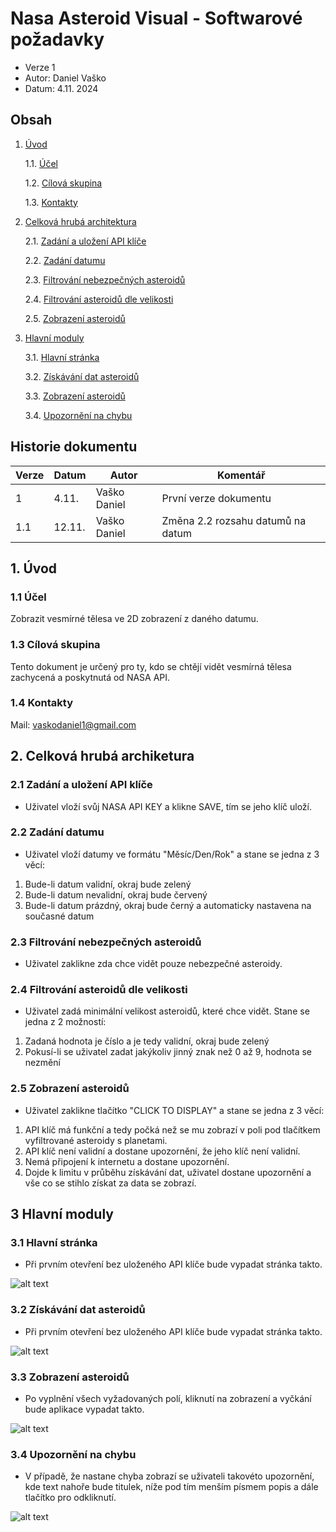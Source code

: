 # Nasa Asteroid Visual - Softwarové požadavky

- Verze 1
- Autor: Daniel Vaško
- Datum: 4.11. 2024

<div style="page-break-after: always;"></div>

## Obsah
1. [Úvod](#1-Úvod)

    1.1. [Účel](#11-Účel)

    1.2. [Cílová skupina](#12-Cílová-skupina)

    1.3. [Kontakty](#13-Kontakty)

2. [Celková hrubá architektura](#2-Celková-hrubá-architektura)

    2.1. [Zadání a uložení API klíče](#21-Zadání-a-uložení-API-klíče)

    2.2. [Zadání datumu](#22-Zadání-datumu)

    2.3. [Filtrování nebezpečných asteroidů](#23-Filtrování-nebezpečných-asteroidů)

    2.4. [Filtrování asteroidů dle velikosti](#24-Filtrování-asteroidů-dle-velikosti)

    2.5. [Zobrazení asteroidů](#25-Zobrazení-asteroidů)

3. [Hlavní moduly](#3-Hlavní-moduly)

    3.1. [Hlavní stránka](#31-Hlavní-stránka)

    3.2. [Získávání dat asteroidů](#32-Získávání-dat-asteroidů)

    3.3. [Zobrazení asteroidů](#33-Zobrazení-asteroidů)

    3.4. [Upozornění na chybu](#34-Upozornění-na-chybu)

<div style="page-break-after: always;"></div>

## Historie dokumentu

| Verze | Datum | Autor          | Komentář                          |
|-------|-------|--------|-----------------------------------|
| 1     | 4.11. |Vaško Daniel    | První verze dokumentu            |
| 1.1     | 12.11. |Vaško Daniel    |Změna 2.2 rozsahu datumů na datum|

## 1. Úvod

### 1.1 Účel

Zobrazit vesmírné tělesa ve 2D zobrazení z daného datumu.

### 1.3 Cílová skupina

Tento dokument je určený pro ty, kdo se chtějí vidět vesmírná tělesa zachycená a poskytnutá od NASA API.

### 1.4 Kontakty

Mail: <vaskodaniel1@gmail.com>

## 2. Celková hrubá archiketura

### 2.1 Zadání a uložení API klíče
- Uživatel vloží svůj NASA API KEY a klikne SAVE, tím se jeho klíč uloží.

### 2.2 Zadání datumu
- Uživatel vloží datumy ve formátu "Měsíc/Den/Rok" a stane se jedna z 3 věcí:
1. Bude-li datum validní, okraj bude zelený
2. Bude-li datum nevalidní, okraj bude červený
3. Bude-li datum prázdný, okraj bude černý a automaticky nastavena na současné datum

### 2.3 Filtrování nebezpečných asteroidů
- Uživatel zaklikne zda chce vidět pouze nebezpečné asteroidy.

### 2.4 Filtrování asteroidů dle velikosti

- Uživatel zadá minimální velikost asteroidů, které chce vidět. Stane se jedna z 2 možností:

1. Zadaná hodnota je číslo a je tedy validní, okraj bude zelený
2. Pokusí-li se uživatel zadat jakýkoliv jinný znak než 0 až 9, hodnota se nezmění

### 2.5 Zobrazení asteroidů

- Uživatel zaklikne tlačítko "CLICK TO DISPLAY" a stane se jedna z 3 věcí:

1. API klíč má funkční a tedy počká než se mu zobrazí v poli pod tlačítkem vyfiltrované asteroidy s planetami.
2. API klíč není validní a dostane upozornění, že jeho klíč není validní.
3. Nemá připojení k internetu a dostane upozornění.
4. Dojde k limitu v průběhu získávání dat, uživatel dostane upozornění a vše co se stihlo získat za data se zobrazí.

<div style="page-break-after: always;"></div>

## 3 Hlavní moduly

### 3.1 Hlavní stránka

- Při prvním otevření bez uloženého API klíče bude vypadat stránka takto.

![alt text](image-1.png)

### 3.2 Získávání dat asteroidů

- Při prvním otevření bez uloženého API klíče bude vypadat stránka takto.

![alt text](image-5.png)

### 3.3 Zobrazení asteroidů

- Po vyplnění všech vyžadovaných polí, kliknutí na zobrazení a vyčkání bude aplikace vypadat takto.

![alt text](image-6.png)

### 3.4 Upozornění na chybu

- V případě, že nastane chyba zobrazí se uživateli takovéto upozornění, kde text nahoře bude titulek, níže pod tím menším písmem popis a dále tlačítko pro odkliknutí.

![alt text](image-7.png)